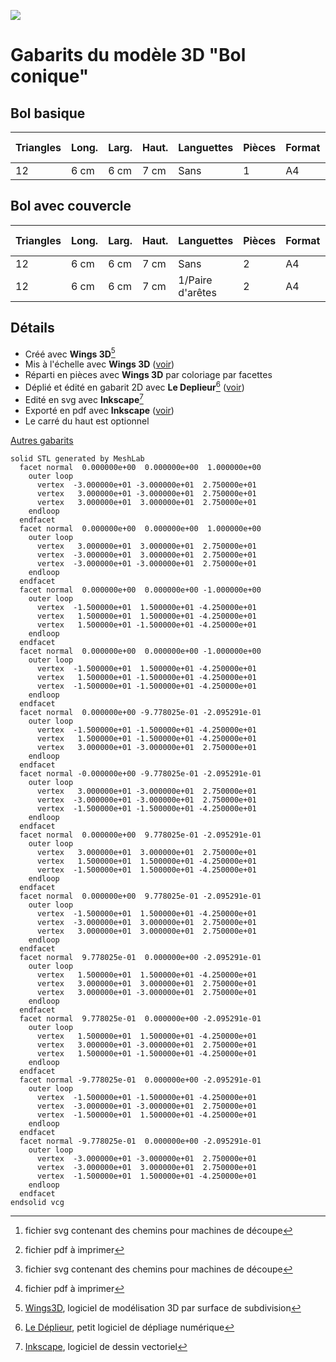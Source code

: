 ![](https://gilboonet.github.io/img/miniBolConique.png)
# Gabarits du modèle 3D "Bol conique"

## Bol basique
|Triangles|Long.|Larg.|Haut.|Languettes|Pièces|Format|Nb pages|SVG[^6]|PDF[^7]|
|---|---|---|---|---|---|---|---|---|---|
|12|6 cm|6 cm|7 cm|Sans|1|A4|x1|[svg](https://github.com/gilboonet/designs/blob/master/2023/BolConique/BolConique_H7_basique.svg)|[pdf](https://github.com/gilboonet/designs/blob/master/2023/BolConique/BolConique_H7_basique.pdf)|

## Bol avec couvercle
|Triangles|Long.|Larg.|Haut.|Languettes|Pièces|Format|Nb pages|SVG[^6]|PDF[^7]|
|---|---|---|---|---|---|---|---|---|---|
|12|6 cm|6 cm|7 cm|Sans|2|A4|x1|[svg](https://github.com/gilboonet/designs/blob/master/2023/BolConique/BolConique_H7.svg)|[pdf](https://github.com/gilboonet/designs/blob/master/2023/BolConique/BolConique_H7.pdf)|
|12|6 cm|6 cm|7 cm|1/Paire d'arêtes|2|A4|x1|[svg](https://github.com/gilboonet/designs/blob/master/2023/BolConique/BolConique_H7_lang.svg)|[pdf](https://github.com/gilboonet/designs/blob/master/2023/BolConique/BolConique_H7_lang.pdf)|

## Détails
- Créé avec **Wings 3D**[^3]
- Mis à l'échelle avec **Wings 3D** ([voir](https://youtu.be/vKRSdvvuxDQ))
- Réparti en pièces avec **Wings 3D** par coloriage par facettes
- Déplié et édité en gabarit 2D avec **Le Deplieur**[^4] ([voir](https://youtu.be/GMdUE3Vu98w))
- Edité en svg avec **Inkscape**[^5]
- Exporté en pdf avec **Inkscape** ([voir](https://www.youtube.com/watch?v=tLdg9i932-I))
- Le carré du haut est optionnel
[^2]:[Meshlab](https://www.meshlab.net/), logiciel de traitement et édition de maillages 3D
[^3]:[Wings3D](http://www.wings3d.com/), logiciel de modélisation 3D par surface de subdivision
[^4]:[Le Déplieur](https://gilboonet.github.io/deplieur/UI1.html), petit logiciel de dépliage numérique
[^5]:[Inkscape](https://inkscape.org/fr/), logiciel de dessin vectoriel
[^6]:fichier svg contenant des chemins pour machines de découpe
[^7]:fichier pdf à imprimer

[Autres gabarits](https://gilboonet.github.io/Gabarits.html)

```stl
solid STL generated by MeshLab
  facet normal  0.000000e+00  0.000000e+00  1.000000e+00
    outer loop
      vertex  -3.000000e+01 -3.000000e+01  2.750000e+01
      vertex   3.000000e+01 -3.000000e+01  2.750000e+01
      vertex   3.000000e+01  3.000000e+01  2.750000e+01
    endloop
  endfacet
  facet normal  0.000000e+00  0.000000e+00  1.000000e+00
    outer loop
      vertex   3.000000e+01  3.000000e+01  2.750000e+01
      vertex  -3.000000e+01  3.000000e+01  2.750000e+01
      vertex  -3.000000e+01 -3.000000e+01  2.750000e+01
    endloop
  endfacet
  facet normal  0.000000e+00  0.000000e+00 -1.000000e+00
    outer loop
      vertex  -1.500000e+01  1.500000e+01 -4.250000e+01
      vertex   1.500000e+01  1.500000e+01 -4.250000e+01
      vertex   1.500000e+01 -1.500000e+01 -4.250000e+01
    endloop
  endfacet
  facet normal  0.000000e+00  0.000000e+00 -1.000000e+00
    outer loop
      vertex  -1.500000e+01  1.500000e+01 -4.250000e+01
      vertex   1.500000e+01 -1.500000e+01 -4.250000e+01
      vertex  -1.500000e+01 -1.500000e+01 -4.250000e+01
    endloop
  endfacet
  facet normal  0.000000e+00 -9.778025e-01 -2.095291e-01
    outer loop
      vertex  -1.500000e+01 -1.500000e+01 -4.250000e+01
      vertex   1.500000e+01 -1.500000e+01 -4.250000e+01
      vertex   3.000000e+01 -3.000000e+01  2.750000e+01
    endloop
  endfacet
  facet normal -0.000000e+00 -9.778025e-01 -2.095291e-01
    outer loop
      vertex   3.000000e+01 -3.000000e+01  2.750000e+01
      vertex  -3.000000e+01 -3.000000e+01  2.750000e+01
      vertex  -1.500000e+01 -1.500000e+01 -4.250000e+01
    endloop
  endfacet
  facet normal  0.000000e+00  9.778025e-01 -2.095291e-01
    outer loop
      vertex   3.000000e+01  3.000000e+01  2.750000e+01
      vertex   1.500000e+01  1.500000e+01 -4.250000e+01
      vertex  -1.500000e+01  1.500000e+01 -4.250000e+01
    endloop
  endfacet
  facet normal  0.000000e+00  9.778025e-01 -2.095291e-01
    outer loop
      vertex  -1.500000e+01  1.500000e+01 -4.250000e+01
      vertex  -3.000000e+01  3.000000e+01  2.750000e+01
      vertex   3.000000e+01  3.000000e+01  2.750000e+01
    endloop
  endfacet
  facet normal  9.778025e-01  0.000000e+00 -2.095291e-01
    outer loop
      vertex   1.500000e+01  1.500000e+01 -4.250000e+01
      vertex   3.000000e+01  3.000000e+01  2.750000e+01
      vertex   3.000000e+01 -3.000000e+01  2.750000e+01
    endloop
  endfacet
  facet normal  9.778025e-01  0.000000e+00 -2.095291e-01
    outer loop
      vertex   1.500000e+01  1.500000e+01 -4.250000e+01
      vertex   3.000000e+01 -3.000000e+01  2.750000e+01
      vertex   1.500000e+01 -1.500000e+01 -4.250000e+01
    endloop
  endfacet
  facet normal -9.778025e-01  0.000000e+00 -2.095291e-01
    outer loop
      vertex  -1.500000e+01 -1.500000e+01 -4.250000e+01
      vertex  -3.000000e+01 -3.000000e+01  2.750000e+01
      vertex  -1.500000e+01  1.500000e+01 -4.250000e+01
    endloop
  endfacet
  facet normal -9.778025e-01  0.000000e+00 -2.095291e-01
    outer loop
      vertex  -3.000000e+01 -3.000000e+01  2.750000e+01
      vertex  -3.000000e+01  3.000000e+01  2.750000e+01
      vertex  -1.500000e+01  1.500000e+01 -4.250000e+01
    endloop
  endfacet
endsolid vcg
```
